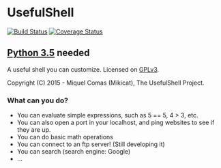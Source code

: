 # UsefulShell  
[![Build Status](https://travis-ci.org/Worldev/UsefulShell.svg)](https://travis-ci.org/Worldev/UsefulShell) [![Coverage Status](https://coveralls.io/repos/Worldev/UsefulShell/badge.svg?branch=master&service=github)](https://coveralls.io/github/Worldev/UsefulShell?branch=master)
## [Python 3.5](https://python.org/downloads/) needed
A useful shell you can customize.
Licensed on [GPLv3](LICENSE). 

Copyright (C) 2015 - Miquel Comas (Mikicat), The UsefulShell Project.

### What can you do?
* You can evaluate simple expressions, such as 5 == 5, 4 > 3, etc.
* You can also open a port in your localhost, and ping websites to see if they are up.
* You can do basic math operations
* You can connect to an ftp server! (Still developing it)
* You can search (search engine: Google)
* ...
